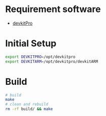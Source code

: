 # Requirement software
- [devkitPro](https://devkitpro.org/wiki/Getting_Started)

# Initial Setup
```sh
export DEVKITPRO=/opt/devkitpro 
export DEVKITARM=/opt/devkitpro/devkitARM
```

# Build
```sh
# build
make
# clean and rebuild
rm -rf build/ && make
```